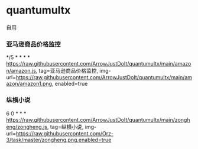 # quantumultx
自用

### 亚马逊商品价格监控
*/5 * * * * https://raw.githubusercontent.com/ArrowJustDoIt/quantumultx/main/amazon/amazon.js, tag=亚马逊商品价格监控, img-url=https://raw.githubusercontent.com/ArrowJustDoIt/quantumultx/main/amazon/amazon1.png, enabled=true

### 纵横小说
6 0 * * * https://raw.githubusercontent.com/ArrowJustDoIt/quantumultx/main/zongheng/zongheng.js, tag=纵横小说, img-url=https://raw.githubusercontent.com/Orz-3/task/master/zongheng.png,enabled=true
